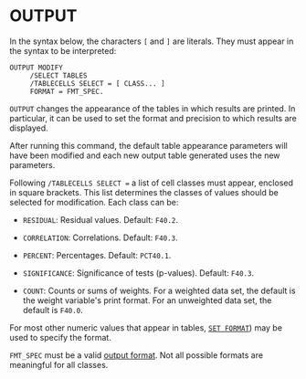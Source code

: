# OUTPUT

In the syntax below, the characters `[` and `]` are literals.  They
must appear in the syntax to be interpreted:

```
OUTPUT MODIFY
     /SELECT TABLES
     /TABLECELLS SELECT = [ CLASS... ]
     FORMAT = FMT_SPEC.
```

`OUTPUT` changes the appearance of the tables in which results are
printed.  In particular, it can be used to set the format and precision
to which results are displayed.

After running this command, the default table appearance parameters
will have been modified and each new output table generated uses the new
parameters.

Following `/TABLECELLS SELECT =` a list of cell classes must appear,
enclosed in square brackets.  This list determines the classes of values
should be selected for modification.  Each class can be:

* `RESIDUAL`: Residual values.  Default: `F40.2`.

* `CORRELATION`: Correlations.  Default: `F40.3`.

* `PERCENT`: Percentages.  Default: `PCT40.1`.

* `SIGNIFICANCE`: Significance of tests (p-values).  Default: `F40.3`.

* `COUNT`: Counts or sums of weights.  For a weighted data set, the
  default is the weight variable's print format.  For an unweighted
  data set, the default is `F40.0`.

For most other numeric values that appear in tables, [`SET
FORMAT`](set.md#format)) may be used to specify the format.

`FMT_SPEC` must be a valid [output
format](../../language/datasets/formats/index.md).  Not all possible
formats are meaningful for all classes.

